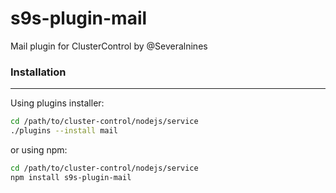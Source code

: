 # s9s-plugin-mail
Mail plugin for ClusterControl by @Severalnines

### Installation
----
Using plugins installer:
```bash
cd /path/to/cluster-control/nodejs/service
./plugins --install mail
```
or using npm:
```bash
cd /path/to/cluster-control/nodejs/service
npm install s9s-plugin-mail
```
